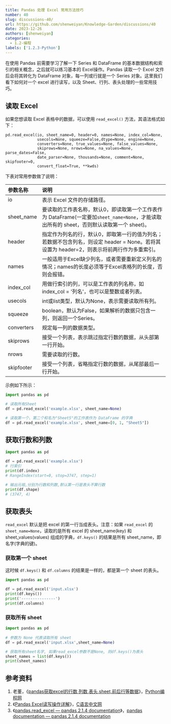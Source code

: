 ```yaml
---
title: Pandas 处理 Excel 常用方法技巧
number: 40
slug: discussions-40/
url: https://github.com/shenweiyan/Knowledge-Garden/discussions/40
date: 2023-12-26
authors: [shenweiyan]
categories: 
  - 1.2-编程
labels: ['1.2.3-Python']
---
```


在使用 Pandas 前需要学习了解一下 Series 和 DataFrame 的基本数据结构和索引的相关概念，之后就可以练习基本的 Excel操作。Pandas 读取一个 Excel 文件后会将其转化为 DataFrame 对象，每一列或行就是一个 Series 对象。这里我们看下如何对一个 excel 进行读写，以及 Sheet、行列、表头处理的一些常用技巧。

## 读取 Excel

如果您想读取 Excel 表格中的数据，可以使用 `read_excel()` 方法，其语法格式如下：

```
pd.read_excel(io, sheet_name=0, header=0, names=None, index_col=None,
              usecols=None, squeeze=False,dtype=None, engine=None,
              converters=None, true_values=None, false_values=None,
              skiprows=None, nrows=None, na_values=None, parse_dates=False,
              date_parser=None, thousands=None, comment=None, skipfooter=0,
              convert_float=True, **kwds)
```

下表对常用参数做了说明：

|参数名称|说明|
|:----|:----|
|io|表示 Excel 文件的存储路径。|
|sheet_name|要读取的工作表名称，默认0，即读取第一个工作表作为 DataFrame(一定要加`sheet_name=None`，才能读取出所有的 sheet，否则默认读取第一个 sheet)。|
|header|指定作为列名的行，默认0，即取第一行的值为列名；若数据不包含列名，则设定 header = None。若将其设置为 header=2，则表示将前两行作为多重索引。|
|names|一般适用于Excel缺少列名，或者需要重新定义列名的情况；names的长度必须等于Excel表格列的长度，否则会报错。|
|index_col|用做行索引的列，可以是工作表的列名称，如 index_col = '列名'，也可以是整数或者列表。|
|usecols|int或list类型，默认为None，表示需要读取所有列。|
|squeeze|boolean，默认为False，如果解析的数据只包含一列，则返回一个Series。|
|converters|规定每一列的数据类型。|
|skiprows|接受一个列表，表示跳过指定行数的数据，从头部第一行开始。|
|nrows|需要读取的行数。|
|skipfooter|接受一个列表，省略指定行数的数据，从尾部最后一行开始。|

示例如下所示：
```python
import pandas as pd

# 读取所有Sheet
df = pd.read_excel('example.xlsx', sheet_name=None)

# 读取第一个、第二个和名为"Sheet5"的工作表作为 DataFrame 的字典
df = pd.read_excel('example.xlsx', sheet_name=[0, 1, "Sheet5"])
```

## 获取行数和列数
```python
import pandas as pd
 
df = pd.read_excel('example.xlsx')
# 行索引
print(df.index)  
# RangeIndex(start=0, stop=3747, step=1)

# 输出元祖,分别为行数和列数,默认第一行是表头不算行数
print(df.shape) 
# (3747, 4)
```

## 获取表头
`read_excel` 默认是把 excel 的第一行当成表头。注意：如果 `read_excel` 的 `sheet_name=None`，读取的是所有 excel 的 sheet_name(key) 和 sheet_values(values) 组成的字典，`df.keys()` 的结果是所有 sheet_name，即名字(字典的键)。

### 获取第一个 sheet
这时候 `df.keys()` 和 `df.columns` 的结果是一样的，都是第一个 sheet 的表头。

```python
import pandas as pd
 
df = pd.read_excel('input.xlsx')
print(df.keys())
print('---------------')
print(df.columns)
```

### 获取所有 sheet
```python
import pandas as pd
 
# 参数为 None 代表读取所有 sheet
df = pd.read_excel('input.xlsx',sheet_name=None)

# 获取所有sheet名字, 如果read_excel参数不是None, 则df.keys()为表头
sheet_names = list(df.keys())
print(sheet_names)
```

## 参考资料
1. 老董，《[pandas获取excel的行数,列数,表头,sheet,前后行等数据](https://www.python66.com/pandasshujufenxi/268.html)》，[Python编程网](https://www.python66.com/)
2. 《[Pandas Excel读写操作详解](https://c.biancheng.net/pandas/excel.html)》，[C语言中文网](https://c.biancheng.net/)
3. 《[pandas.read_excel — pandas 2.1.4 documentation](https://pandas.pydata.org/docs/reference/api/pandas.read_excel.html)》，[pandas documentation — pandas 2.1.4 documentation](https://pandas.pydata.org/docs/index.html)

<script src="https://giscus.app/client.js"
	data-repo="shenweiyan/Knowledge-Garden"
	data-repo-id="R_kgDOKgxWlg"
	data-mapping="number"
	data-term="40"
	data-reactions-enabled="1"
	data-emit-metadata="0"
	data-input-position="bottom"
	data-theme="light"
	data-lang="zh-CN"
	crossorigin="anonymous"
	async>
</script>
